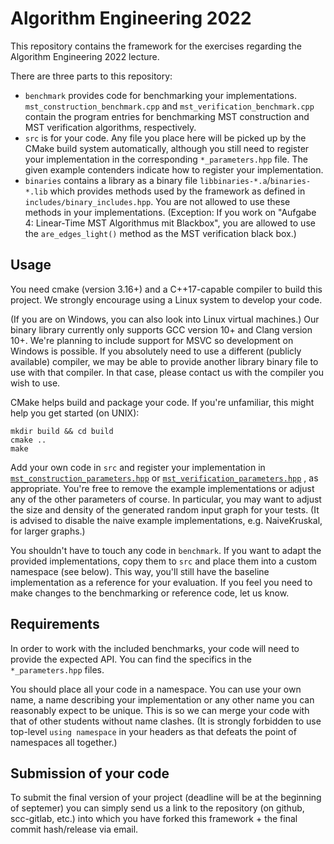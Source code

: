 # Algorithm Engineering 2022
This repository contains the framework for the exercises regarding the Algorithm Engineering 2022 lecture.

There are three parts to this repository:
<ul>
    <li><code>benchmark</code> provides code for benchmarking your implementations. 
        <code>mst_construction_benchmark.cpp</code> and <code>mst_verification_benchmark.cpp</code> contain 
        the program entries for benchmarking MST construction and MST verification algorithms, respectively.</li>
    <li><code>src</code> is for your code. Any file you place here will be picked up by the CMake build 
        system automatically, although you still need to register your implementation in the corresponding 
        <code>*_parameters.hpp</code> file. The given example contenders indicate how to register your 
        implementation. </li>
    <li><code>binaries</code> contains a library as a binary file <code>libbinaries-*.a</code>/<code>binaries-*.lib</code> which provides methods 
        used by the framework as defined in <code>includes/binary_includes.hpp</code>. You are not allowed 
        to use these methods in your implementations. (Exception: If you work on "Aufgabe 4: Linear-Time MST 
        Algorithmus mit Blackbox", you are allowed to use the <code>are_edges_light()</code> method as the MST 
        verification black box.)</li>
</ul>


## Usage
You need cmake (version 3.16+) and a C++17-capable compiler to build this project.
We strongly encourage using a Linux system to develop your code.

(If you are on Windows, you can also look into Linux virtual machines.)
Our binary library currently only supports GCC version 10+ and Clang version 10+.
We're planning to include support for MSVC so development on Windows is possible. 
If you absolutely need to use a different (publicly available) compiler, we may 
be able to provide another library binary file to use with that compiler.
In that case, please contact us with the compiler you wish to use.

[//]: # (&#40;If you are on Windows you can also look into Linux virtual machines.&#41;)

[//]: # (Our binary library currently only supports GCC version 10+, Clang version 10+ and MSVC version 14+ &#40;If you use Windows, make sure you use the latest version of VS 2022 Community Edition&#41;.)

[//]: # (If you absolutely need to use a different compiler, we may be able)


CMake helps build and package your code.
If you're unfamiliar, this might help you get started (on UNIX):

``` shell
mkdir build && cd build
cmake ..
make
```


Add your own code in <code>src</code> and register your implementation 
in [`mst_construction_parameters.hpp`](src/mst_construction_parameters.hpp) 
or [`mst_verification_parameters.hpp`](src/mst_verification_parameters.hpp)
, as appropriate.
You're free to remove the example implementations or adjust any of the 
other parameters of course. In particular, you may want to adjust the 
size and density of the generated random input graph for your tests. 
(It is advised to disable the naive example implementations, e.g. 
NaiveKruskal, for larger graphs.)

You shouldn't have to touch any code in <code>benchmark</code>. 
If you want to adapt the provided implementations, copy them to <code>src</code> 
and place them into a custom namespace (see below).
This way, you'll still have the baseline implementation as a reference for your evaluation.
If you feel you need to make changes to the benchmarking or reference code, let us know.

## Requirements
In order to work with the included benchmarks, your code will need to provide the expected API.
You can find the specifics in the <code>*_parameters.hpp</code> files.

You should place all your code in a namespace. You can use your own name, a name describing 
your implementation or any other name you can reasonably expect to be unique. 
This is so we can merge your code with that of other students without name clashes.
(It is strongly forbidden to use top-level <code>using namespace</code> in your headers as that defeats the point
of namespaces all together.)

## Submission of your code
To submit the final version of your project (deadline will be at the beginning of septemer) you can simply send us a link to the repository (on github, scc-gitlab, etc.) into which you have forked this framework + the final commit hash/release via email.

